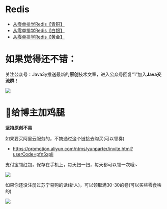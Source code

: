 # Redis #

- [从零单排学Redis【青铜】](https://segmentfault.com/a/1190000016837791)
- [从零单排学Redis【白银】](https://segmentfault.com/a/1190000016951866)
- [从零单排学Redis【黄金】](https://segmentfault.com/a/1190000016964511)
# 如果觉得还不错： #

关注公众号：Java3y推送最新的**原创**技术文章，进入公众号回复“1”加入**Java交流群**！

![](https://user-gold-cdn.xitu.io/2018/2/28/161dc06a373e4f4d?w=258&h=258&f=jpeg&s=27005)


# :sparkling_heart:给博主加鸡腿 #

**坚持原创不易**


如果要买阿里云服务的，不妨通过这个链接去购买(可以领劵)

- https://promotion.aliyun.com/ntms/yunparter/invite.html?userCode=pfn5xpli


支付宝领红包，保存在手机上，每天扫一扫，每天都可以领一次哦~


![](https://user-gold-cdn.xitu.io/2018/11/18/16726109849ec9ec?w=567&h=852&f=jpeg&s=76745)


如果你还没注册过苏宁易购的话(新人)，可以领取满30-30的卷(可以买些零食啥的)


![](https://user-gold-cdn.xitu.io/2018/11/18/167260c979e2ea85?w=750&h=1204&f=jpeg&s=120180)
